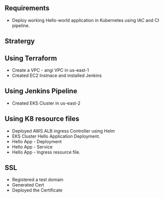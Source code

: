 
## Requirements
- Deploy working Hello-world application in Kubernetes using IAC and CI pipeline.

## Stratergy


## Using Terraform 
-   Create a VPC - angi VPC in us-east-1
-   Created EC2 Instnace and installed Jenkins

## Using Jenkins Pipeline
- Created EKS Cluster in us-east-2 

## Using K8 resource files
- Deployed AWS ALB ingress Controller using Helm
- EKS Cluster Hello Application Deployment.
- Hello App - Deployment
- Hello App - Service
- Hello App - Ingress resource file.

## SSL 
- Registered a test domain
- Generated Cert
- Deployed the Certificate 







